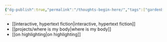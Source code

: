 ```yaml
---
{"dg-publish":true,"permalink":"/thoughts-begin-here/","tags":["gardenEntry"]}
---
```


- [[interactive, hypertext fiction\|interactive, hypertext fiction]]
- [[projects/where is my body\|where is my body]]
- [[on highlighting\|on highlighting]] 